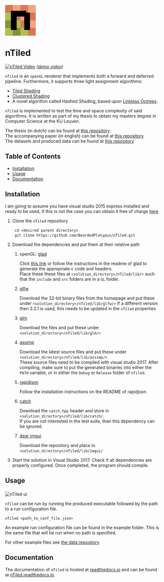 <img src="https://github.com/BeardedPlatypus/nTiled/blob/master/nTiled_icon.png?raw=true" alt="nTiled" title="nTiled" align="middle" height=100px />


# nTiled

[![nTiled Video](https://img.youtube.com/vi/rqLOrPyc3xU/0.jpg)](https://www.youtube.com/watch?v=rqLOrPyc3xU)
*([demo video](https://www.youtube.com/watch?v=rqLOrPyc3xU))*

`nTiled` is an `openGL` renderer that implements both a forward and deferred
pipeline. Furthermore, it supports three light assignment algorithms:

* [Tiled Shading](https://espace.library.uq.edu.au/data/UQ_385844/tiled_shading_preprint.pdf?Expires=1516958921&Signature=d4SLzYdshwdPGifXMOgHX7iI2dSwAWGalNtQ5EXSYGgOGuraLUIIwj2VrQCScC9a0Ae2PyV1TDiZY6Kin0blRxf7Pf0CsNgTX4E9g-jVedd1YyUwrmrxexhkgqliq5igMAZUowzfpLf5U7kkC0IOWsBSOYTCOq9ejLXeeaUfpu7Wh7F02pCB0flCIqhldc~VraWhwtmHrunmrhtQxDVRt-1MCIMwfAHcGTS5Yo7tSmjPOIv4NLN-umMP7GmlQes0O4~l-qwUS2zk25IupKx-CpGj0f8Q6DJ6StOJmeQf8GqD00R0aLnJetnXf0I-V3~5kvziVnrB2jnwWYuE8z9o0g__&Key-Pair-Id=APKAJKNBJ4MJBJNC6NLQ)
* [Clustered Shading](https://pdfs.semanticscholar.org/76e6/f44d050613371082764010a0731aa1eff8a3.pdf)
* A novel algorithm called Hashed Shading, based upon [Linkless Octrees](https://pdfs.semanticscholar.org/6fe4/2c3dfbfa347956e917e9f1861ebc04375720.pdf).

`nTiled` is implemented to test the time and space complexity of said 
algorithms. It is written as part of my thesis to obtain my masters degree in 
Computer Science at the KU Leuven.  

The thesis (in dutch) can be found at [this repository](https://github.com/BeardedPlatypus/thesis-latex)  
The accompanying paper (in english) can be found at [this repository](https://github.com/BeardedPlatypus/thesis-paper)  
The datasets and produced data can be found at [this repository](https://github.com/BeardedPlatypus/thesis-data)  

## Table of Contents
- [Installation](#installation)
- [Usage](#usage)
- [Documentation](#documentation)

## Installation

I am going to assume you have visual studio 2015 express installed and ready
to be used, if this is not the case you can obtain it free of charge
[here](https://www.visualstudio.com/downloads/)

1. Clone the `nTiled` repository  

        cd <desired parent directory>
        git clone https://github.com/BeardedPlatypus/nTiled.git
      
2. Download the dependencies and put them at their relative path
   1. openGL: [glad](https://github.com/Dav1dde/glad)  
  
      Click [this link](http://glad.dav1d.de/#profile=compatibility&specification=gl&api=gl%3D4.6&api=gles1%3Dnone&api=gles2%3Dnone&api=glsc2%3Dnone&language=c&loader=on)
      or follow the instructions in the readme of glad to generate the
      appropriate c code and headers.  
      Place these these files at `<solution_directory>/nTiled/lib/>` 
      such that the `include` and `src` folders are in a `GL` folder.
      
   2. [glfw](http://www.glfw.org)  
   
      Download the 32-bit binary files from the homepage and put these under
      `<solution_directory>/nTiled/lib/glfw/>`
      If a different version then 3.2.1 is used, this needs to be
      updated in the `nTiled` properties  
      
   3. [glm](https://github.com/g-truc/glm/releases)  
   
      Download the files and put these under
      `<solution_directory>/nTiled/lib/glm/>`  
      
   4. [assimp](http://www.assimp.org)  
   
      Download the latest source files and put these under
      `<solution_directory>/nTiled/lib/assimp/>`  
      These source files need to be compiled with visual studio 2017. 
      After compiling, make sure to put the generated binaries into
      either the `PATH` variable, or in either the `Debug` or 
      `Release` folder of `nTiled`.
      
   5. [rapidjson](https://github.com/miloyip/rapidjson)  
   
      Follow the installation instructions on the README of rapidjson  
      
   6. [catch](https://github.com/catchorg/Catch2)
   
       Download the `catch.hpp` header and store in 
       `<solution_directory>/nTiled/lib/catch/`.  
       If you are not interested in the test suite, than this 
       dependency can be ignored.
       
   7. [dear imgui](https://github.com/ocornut/imgui)
   
       Download the repository and place in
       `<solution_directory>/nTiled/lib/imgui/`

3. Start the solution in Visual Studio 2017. Check if all dependencies are properly
   configured. Once completed, the program should compile.


## Usage

<img src="http://i.imgur.com/kYHsWii.png" alt="nTiled ui" title="nTiled ui" align="middle" height=400px />

`nTiled` can be run by running the produced executable followed by
the path to a run configuration file.

    nTiled <path_to_conf_file.json>

An example run configuration file can be found in the example folder.
This is the same file that will be run when no path is specified.

For other example files see [the data repository](https://github.com/BeardedPlatypus/thesis-data-suite)


## Documentation

The documentation of `nTiled` is hosted at [readthedocs.io](www.readthedocs.io) and can be found at [nTiled.readthedocs.io](http://ntiled.readthedocs.io/en/latest/index.html).
